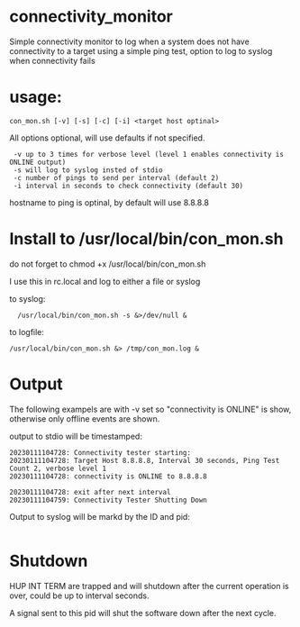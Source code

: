# connectivity_monitor

Simple connectivity monitor to log when a system does not have connectivity to a target using a simple ping test, option to log to syslog when connectivity fails

# usage:
```
con_mon.sh [-v] [-s] [-c] [-i] <target host optinal>
```

All options optional, will use defaults if not specified.

```
 -v up to 3 times for verbose level (level 1 enables connectivity is ONLINE output)
 -s will log to syslog insted of stdio
 -c number of pings to send per interval (default 2)
 -i interval in seconds to check connectivity (default 30)
```

hostname to ping is optinal, by default will use 8.8.8.8

# Install to /usr/local/bin/con_mon.sh

do not forget to chmod +x  /usr/local/bin/con_mon.sh

I use this in rc.local and log to either a file or syslog

 to syslog:

```
  /usr/local/bin/con_mon.sh -s &>/dev/null &
```

 to logfile:
 
```
/usr/local/bin/con_mon.sh &> /tmp/con_mon.log &   
```

# Output

The following exampels are with -v set so "connectivity is ONLINE" is show, otherwise only offline events are shown.

output to stdio will be timestamped:
```
20230111104728: Connectivity tester starting:
20230111104728: Target Host 8.8.8.8, Interval 30 seconds, Ping Test Count 2, verbose level 1
20230111104728: connectivity is ONLINE to 8.8.8.8

20230111104728: exit after next interval
20230111104759: Connectivity Tester Shutting Down
```
 
Output to syslog will be markd by the ID and pid:
```

```


# Shutdown
HUP INT TERM are trapped and will shutdown after the current operation is over, could be up to interval seconds.

A signal sent to this pid will shut the software down after the next cycle.

 
